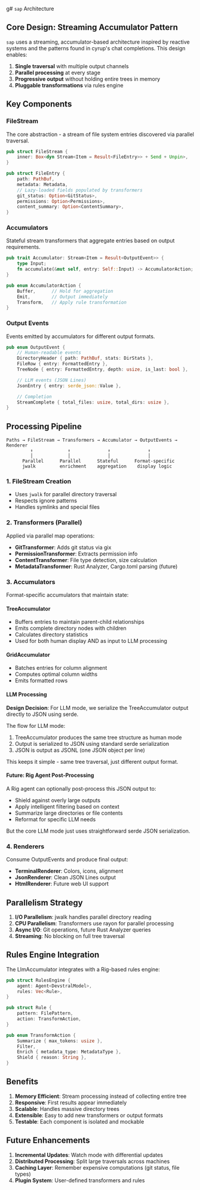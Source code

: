 g# `sap` Architecture

## Core Design: Streaming Accumulator Pattern

`sap` uses a streaming, accumulator-based architecture inspired by reactive systems and the patterns found in cyrup's chat completions. This design enables:

1. **Single traversal** with multiple output channels
2. **Parallel processing** at every stage
3. **Progressive output** without holding entire trees in memory
4. **Pluggable transformations** via rules engine

## Key Components

### FileStream

The core abstraction - a stream of file system entries discovered via parallel traversal.

```rust
pub struct FileStream {
    inner: Box<dyn Stream<Item = Result<FileEntry>> + Send + Unpin>,
}

pub struct FileEntry {
    path: PathBuf,
    metadata: Metadata,
    // Lazy-loaded fields populated by transformers
    git_status: Option<GitStatus>,
    permissions: Option<Permissions>,
    content_summary: Option<ContentSummary>,
}
```

### Accumulators

Stateful stream transformers that aggregate entries based on output requirements.

```rust
pub trait Accumulator: Stream<Item = Result<OutputEvent>> {
    type Input;
    fn accumulate(&mut self, entry: Self::Input) -> AccumulatorAction;
}

pub enum AccumulatorAction {
    Buffer,      // Hold for aggregation
    Emit,        // Output immediately
    Transform,   // Apply rule transformation
}
```

### Output Events

Events emitted by accumulators for different output formats.

```rust
pub enum OutputEvent {
    // Human-readable events
    DirectoryHeader { path: PathBuf, stats: DirStats },
    FileRow { entry: FormattedEntry },
    TreeNode { entry: FormattedEntry, depth: usize, is_last: bool },

    // LLM events (JSON Lines)
    JsonEntry { entry: serde_json::Value },

    // Completion
    StreamComplete { total_files: usize, total_dirs: usize },
}
```

## Processing Pipeline

```
Paths → FileStream → Transformers → Accumulator → OutputEvents → Renderer
         ↑             ↑              ↑              ↑
         │             │              │              │
      Parallel      Parallel      Stateful      Format-specific
      jwalk         enrichment    aggregation    display logic
```

### 1. FileStream Creation

- Uses `jwalk` for parallel directory traversal
- Respects ignore patterns
- Handles symlinks and special files

### 2. Transformers (Parallel)

Applied via parallel map operations:

- **GitTransformer**: Adds git status via gix
- **PermissionTransformer**: Extracts permission info
- **ContentTransformer**: File type detection, size calculation
- **MetadataTransformer**: Rust Analyzer, Cargo.toml parsing (future)

### 3. Accumulators

Format-specific accumulators that maintain state:

#### TreeAccumulator

- Buffers entries to maintain parent-child relationships
- Emits complete directory nodes with children
- Calculates directory statistics
- Used for both human display AND as input to LLM processing

#### GridAccumulator

- Batches entries for column alignment
- Computes optimal column widths
- Emits formatted rows

#### LLM Processing

**Design Decision**: For LLM mode, we serialize the TreeAccumulator output directly to JSON using serde.

The flow for LLM mode:
1. TreeAccumulator produces the same tree structure as human mode
2. Output is serialized to JSON using standard serde serialization
3. JSON is output as JSONL (one JSON object per line)

This keeps it simple - same tree traversal, just different output format.

#### Future: Rig Agent Post-Processing

A Rig agent can optionally post-process this JSON output to:
- Shield against overly large outputs
- Apply intelligent filtering based on context
- Summarize large directories or file contents
- Reformat for specific LLM needs

But the core LLM mode just uses straightforward serde JSON serialization.

### 4. Renderers

Consume OutputEvents and produce final output:

- **TerminalRenderer**: Colors, icons, alignment
- **JsonRenderer**: Clean JSON Lines output
- **HtmlRenderer**: Future web UI support

## Parallelism Strategy

1. **I/O Parallelism**: jwalk handles parallel directory reading
2. **CPU Parallelism**: Transformers use rayon for parallel processing
3. **Async I/O**: Git operations, future Rust Analyzer queries
4. **Streaming**: No blocking on full tree traversal

## Rules Engine Integration

The LlmAccumulator integrates with a Rig-based rules engine:

```rust
pub struct RulesEngine {
    agent: Agent<DevstralModel>,
    rules: Vec<Rule>,
}

pub struct Rule {
    pattern: FilePattern,
    action: TransformAction,
}

pub enum TransformAction {
    Summarize { max_tokens: usize },
    Filter,
    Enrich { metadata_type: MetadataType },
    Shield { reason: String },
}
```

## Benefits

1. **Memory Efficient**: Stream processing instead of collecting entire tree
2. **Responsive**: First results appear immediately
3. **Scalable**: Handles massive directory trees
4. **Extensible**: Easy to add new transformers or output formats
5. **Testable**: Each component is isolated and mockable

## Future Enhancements

1. **Incremental Updates**: Watch mode with differential updates
2. **Distributed Processing**: Split large traversals across machines
3. **Caching Layer**: Remember expensive computations (git status, file types)
4. **Plugin System**: User-defined transformers and rules
